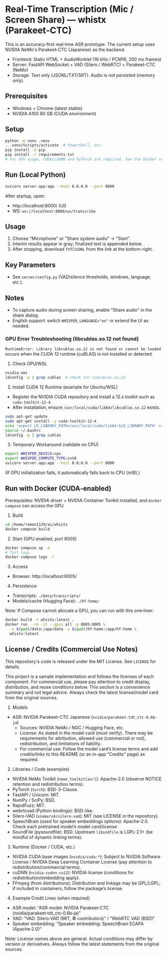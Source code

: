 # Real-Time Transcription (Mic / Screen Share) — whistx (Parakeet‑CTC)

This is an accuracy‑first real‑time ASR prototype. The current setup uses NVIDIA NeMo's Parakeet‑CTC (Japanese) as the backend.
- Frontend: Static HTML + AudioWorklet (16 kHz / PCM16, 200 ms frames)
- Server: FastAPI WebSocket + VAD (Silero / WebRTC) + Parakeet-CTC (NeMo)
- Storage: Text only (JSONL/TXT/SRT). Audio is not persisted (memory only).

## Prerequisites
- Windows + Chrome (latest stable)
- NVIDIA A100 80 GB (CUDA environment)

## Setup
```bash
python -m venv .venv
. .venv/Scripts/activate  # PowerShell, etc.
pip install -U pip
pip install -r requirements.txt
# For GPU usage, CUDA/cuDNN and PyTorch are required. See the Docker setup for details.
```

## Run (Local Python)
```bash
uvicorn server.app:app --host 0.0.0.0 --port 8000
```

After startup, open:
- http://localhost:8000/  (UI)
- WS: `ws://localhost:8000/ws/transcribe`

## Usage
1) Choose "Microphone" or "Share system audio" → "Start".
2) Interim results appear in gray; finalized text is appended below.
3) After stopping, download `TXT`/`JSONL` from the link at the bottom-right.

## Key Parameters
- See `server/config.py` (VAD/silence thresholds, windows, language, etc.).

## Notes
- To capture audio during screen sharing, enable "Share audio" in the share dialog.
- English support: switch `WHISPER_LANGUAGE="en"` or extend the UI as needed.

### GPU Error Troubleshooting (libcublas.so.12 not found)
`RuntimeError: Library libcublas.so.12 is not found or cannot be loaded` occurs when the CUDA 12 runtime (cuBLAS) is not installed or detected.

1) Check GPU/WSL
```bash
nvidia-smi
ldconfig -p | grep cublas  # Check for libcublas.so.12
```

2) Install CUDA 12 Runtime (example for Ubuntu/WSL)
- Register the NVIDIA CUDA repository and install a 12.x toolkit such as `cuda-toolkit-12-4`.
- After installation, ensure `/usr/local/cuda/lib64/libcublas.so.12` exists.
```bash
sudo apt-get update
sudo apt-get install -y cuda-toolkit-12-4
echo 'export LD_LIBRARY_PATH=/usr/local/cuda/lib64:$LD_LIBRARY_PATH' >> ~/.bashrc
source ~/.bashrc
ldconfig -p | grep cublas
```

3) Temporary Workaround (validate on CPU)
```bash
export WHISPER_DEVICE=cpu
export WHISPER_COMPUTE_TYPE=int8
uvicorn server.app:app --host 0.0.0.0 --port 8000
```
(If GPU initialization fails, it automatically falls back to CPU (int8).)

## Run with Docker (CUDA‑enabled)
Prerequisites: NVIDIA driver + NVIDIA Container Toolkit installed, and `docker compose` can access the GPU.

1) Build
```bash
cd /home/remon1129/ai/whistx
docker compose build
```

2) Start (GPU enabled, port 8005)
```bash
docker compose up -d
# Tail logs
docker compose logs -f
```

3) Access
- Browser: http://localhost:8005/

4) Persistence
- Transcripts: `./data/transcripts/`
- Models/cache (Hugging Face): `./hf-home/`

Note: If Compose cannot allocate a GPU, you can run with this one‑liner:
```bash
docker build -t whistx:latest .
docker run --rm -it --gpus all -p 8005:8005 \
  -v $(pwd)/data:/app/data -v $(pwd)/hf-home:/app/hf-home \
  whistx:latest
```

## License / Credits (Commercial Use Notes)

This repository's code is released under the MIT License. See `LICENSE` for details.

This project is a sample implementation and follows the licenses of each component. For commercial use, please pay attention to credit display, distribution, and reuse conditions below. This section is a convenience summary and not legal advice. Always check the latest license/model card from the original sources.

1) Models
- ASR: NVIDIA Parakeet-CTC Japanese (`nvidia/parakeet-tdt_ctc-0.6b-ja`)
  - Sources: NVIDIA NeMo / NGC / Hugging Face, etc.
  - License: As stated in the model card (must verify). There may be requirements for attribution, allowed use (commercial or not), redistribution, and limitations of liability.
  - For commercial use: Follow the model card’s license terms and add credits/links to this README (or an in-app "Credits" page) as required.

2) Libraries / Code (examples)
- NVIDIA NeMo Toolkit (`nemo_toolkit[asr]`): Apache-2.0 (observe NOTICE retention and redistribution terms).
- PyTorch (`torch`): BSD-3-Clause.
- FastAPI / Uvicorn: MIT.
- NumPy / SciPy: BSD.
- RapidFuzz: MIT.
- webrtcvad (Python bindings): BSD-like.
- Silero-VAD (`snakers4/silero-vad`): MIT (see LICENSE in the repository).
- SpeechBrain (used for speaker embeddings options): Apache-2.0. Check each pretrained model’s model card/license.
- SoundFile (pysoundfile): BSD. Upstream `libsndfile` is LGPL-2.1+ (be mindful of dynamic linking terms).

3) Runtime (Docker / CUDA, etc.)
- NVIDIA CUDA base images (`nvidia/cuda:*`): Subject to NVIDIA Software License / NVIDIA Deep Learning Container License (pay attention to redistribution/commercial terms).
- cuDNN (`nvidia-cudnn-cu12`): NVIDIA license (conditions for redistribution/embedding apply).
- FFmpeg (from distributions): Distribution and linkage may be GPL/LGPL; if included in containers, follow the package’s license.

4) Example Credit Lines (when required)
- ASR model: “ASR model: NVIDIA Parakeet‑CTC (nvidia/parakeet‑tdt_ctc‑0.6b‑ja)”
- VAD: “VAD: Silero‑VAD (MIT, © contributors)” / “WebRTC VAD (BSD)”
- Speaker embedding: “Speaker embedding: SpeechBrain ECAPA (Apache‑2.0)”

Note: License names above are general. Actual conditions may differ by version or derivatives. Always follow the latest statements from the original sources.
